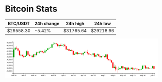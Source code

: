 # Bitcoin Stats

BTC/USDT|24h change|24h high|24h low|
|---|---|---|---|
|$29558.30|-5.42%|$31765.64|$29218.96|

<img src="./chart.svg">
